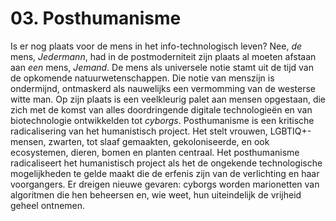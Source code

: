 # 03. Posthumanisme
Is er nog plaats voor de mens in het info-technologisch leven? Nee, *de*  mens, *Jedermann*, had in de postmoderniteit zijn plaats al moeten afstaan aan *een* mens, *Jemand*. De mens als universele notie stamt uit de tijd van de opkomende natuurwetenschappen. Die notie van menszijn is ondermijnd, ontmaskerd als nauwelijks een vermomming van de westerse witte man. Op zijn plaats is een veelkleurig palet aan mensen opgestaan, die zich met de komst van alles doordringende digitale technologieën en van biotechnologie ontwikkelden tot *cyborgs*.  Posthumanisme is een kritische radicalisering van het humanistisch project. Het stelt vrouwen, LGBTIQ+-mensen, zwarten, tot slaaf gemaakten, gekoloniseerde, en ook ecosystemen, dieren, bomen en planten centraal. Het posthumanisme radicaliseert het humanistisch project als het de ongekende technologische mogelijkheden te gelde maakt die de erfenis zijn van de verlichting en haar voorgangers. Er dreigen nieuwe gevaren: cyborgs worden marionetten van algoritmen die hen beheersen en, wie weet, hun uiteindelijk de vrijheid geheel ontnemen.  